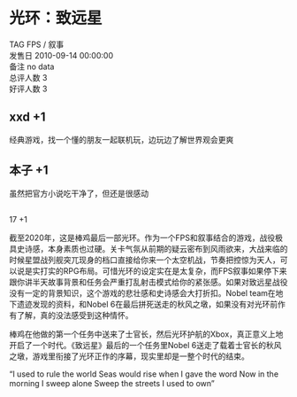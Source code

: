 



# 光环：致远星
  
TAG FPS / 叙事  
发售日 2010-09-14 00:00:00  
备注 no data  
总评人数 3  
好评人数 3
## xxd +1


经典游戏，找一个懂的朋友一起联机玩，边玩边了解世界观会更爽
## 本子 +1


虽然把官方小说吃干净了，但还是很感动
## 
17 +1


截至2020年，这是棒鸡最后一部光环。作为一个FPS和叙事结合的游戏，战役极具史诗感，本身素质也过硬。关卡气氛从前期的疑云密布到风雨欲来，大战来临的时候星盟战列舰突兀现身的档口直接给你来一个太空机战，节奏把控惊为天人，可以说是实打实的RPG布局。可惜光环的设定实在是太复杂，而FPS叙事如果停下来跟你讲半天故事背景和任务会严重打乱射击模式给你的紧张感。如果对致远星战役没有一定的背景知识，这个游戏的悲壮感和史诗感会大打折扣。Nobel team在地下遗迹发现的资料，和Nobel 6在最后拼死送走的秋风之墩，如果没有对光环前作有了解，真的没法感受到这种情怀。

棒鸡在他做的第一个任务中送来了士官长，然后光环护航的Xbox，真正意义上地开启了一个时代。《致远星》最后的一个任务里Nobel 6送走了载着士官长的秋风之墩，游戏里衔接了光环正作的序幕，现实里却是一整个时代的结束。

“I used to rule the world
Seas would rise when I gave the word
Now in the morning I sweep alone
Sweep the streets I used to own”
